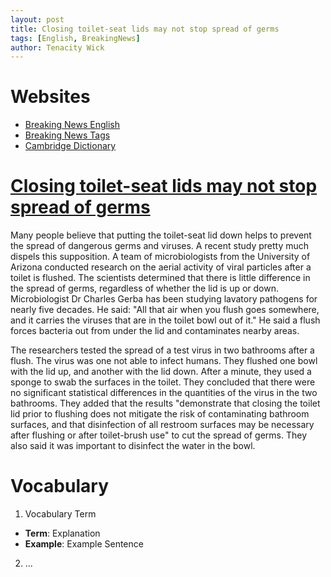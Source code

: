```yaml
---
layout: post
title: Closing toilet-seat lids may not stop spread of germs
tags: [English, BreakingNews]
author: Tenacity Wick
---
```


# Websites

- [Breaking News English](https://breakingnewsenglish.com/)
- [Breaking News Tags](https://zhouqiang19980220.github.io/tags/#books)
- [Cambridge Dictionary](https://dictionary.cambridge.org/)

# [Closing toilet-seat lids may not stop spread of germs](https://breakingnewsenglish.com/2401/240129-toilet-lids.html)

Many people believe that putting the toilet-seat lid down helps to prevent the spread of dangerous germs and viruses. A recent study pretty much dispels this supposition. A team of microbiologists from the University of Arizona conducted research on the aerial activity of viral particles after a toilet is flushed. The scientists determined that there is little difference in the spread of germs, regardless of whether the lid is up or down. Microbiologist Dr Charles Gerba has been studying lavatory pathogens for nearly five decades. He said: "All that air when you flush goes somewhere, and it carries the viruses that are in the toilet bowl out of it." He said a flush forces bacteria out from under the lid and contaminates nearby areas.

The researchers tested the spread of a test virus in two bathrooms after a flush. The virus was one not able to infect humans. They flushed one bowl with the lid up, and another with the lid down. After a minute, they used a sponge to swab the surfaces in the toilet. They concluded that there were no significant statistical differences in the quantities of the virus in the two bathrooms. They added that the results "demonstrate that closing the toilet lid prior to flushing does not mitigate the risk of contaminating bathroom surfaces, and that disinfection of all restroom surfaces may be necessary after flushing or after toilet-brush use" to cut the spread of germs. They also said it was important to disinfect the water in the bowl.

# Vocabulary

1. Vocabulary Term
- **Term**: Explanation
- **Example**: Example Sentence
2. ...

